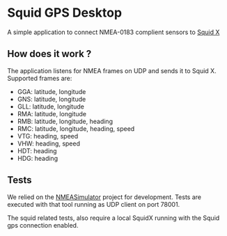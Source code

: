 # Squid GPS Desktop

A simple application to connect NMEA-0183 complient sensors to [Squid X](https://www.squid-sailing.com/en/)

## How does it work ?

The application listens for NMEA frames on UDP and sends it to Squid X.  
Supported frames are:
* GGA: latitude, longitude
* GNS: latitude, longitude
* GLL: latitude, longitude
* RMA: latitude, longitude
* RMB: latitude, longitude, heading
* RMC: latitude, longitude, heading, speed
* VTG: heading, speed
* VHW: heading, speed
* HDT: heading
* HDG: heading

## Tests

We relied on the [NMEASimulator](https://github.com/panaaj/nmeasimulator) project
for development. Tests are executed with that tool running as UDP client on port
78001.

The squid related tests, also require a local SquidX running with the Squid gps
connection enabled.
